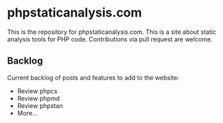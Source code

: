 # phpstaticanalysis.com

This is the repository for phpstaticanalysis.com. This is a site about static analysis tools for PHP code. Contributions via pull request are welcome.

## Backlog

Current backlog of posts and features to add to the website:

- Review phpcs
- Review phpmd
- Review phpstan
- More...
